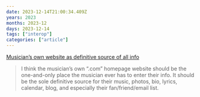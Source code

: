 ```yaml
---
date: 2023-12-14T21:00:34.409Z
years: 2023
months: 2023-12
days: 2023-12-14
tags: ["interop"]
categories: ["article"]
---
```

[Musician’s own website as definitive source of all info](https://sive.rs/mhost)

> I think the musician’s own “.com” homepage website should be the one-and-only place the musician ever has to enter their info. It should be the sole definitive source for their music, photos, bio, lyrics, calendar, blog, and especially their fan/friend/email list.
